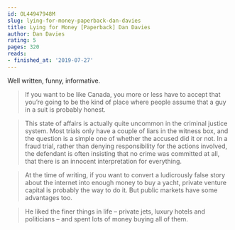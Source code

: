```yaml
---
id: OL44947948M
slug: lying-for-money-paperback-dan-davies
title: Lying for Money [Paperback] Dan Davies
author: Dan Davies
rating: 5
pages: 320
reads:
- finished_at: '2019-07-27'
---
```

Well written, funny, informative.

> If you want to be like Canada, you more or less have to accept that you’re going to be the kind of place where people assume that a guy in a suit is probably honest.

> This state of affairs is actually quite uncommon in the criminal justice system. Most trials only have a couple of liars in the witness box, and the question is a simple one of whether the accused did it or not. In a fraud trial, rather than denying responsibility for the actions involved, the defendant is often insisting that no crime was committed at all, that there is an innocent interpretation for everything.

> At the time of writing, if you want to convert a ludicrously false story about the internet into enough money to buy a yacht, private venture capital is probably the way to do it. But public markets have some advantages too.

> He liked the finer things in life – private jets, luxury hotels and politicians – and spent lots of money buying all of them.


